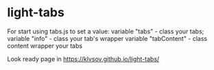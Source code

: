 # light-tabs

For start using tabs.js to set a value:
    variable "tabs"         - class your tabs;
    variable "info"         - class your tab's wrapper
    variable "tabContent"   - class content wrapper your tabs
    
Look ready page in https://klvsov.github.io/light-tabs/